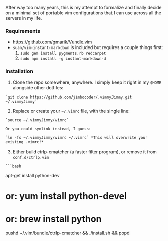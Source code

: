 After way too many years, this is my attempt to formalize and finally decide on a minimal set of portable vim configurations that I can use across all the servers in my life.

### Requirements
 - https://github.com/gmarik/Vundle.vim
 - `suan/vim-instant-markdown` is included but requires a couple things first:
   1. `sudo gem install pygments.rb redcarpet`
   1. `sudo npm install -g instant-markdown-d`

### Installation

  1. Clone the repo somewhere, anywhere.  I simply keep it right in my `$HOME` alongside other dotfiles:

    `git clone https://github.com/jimbocoder/.vimmyJimmy.git ~/.vimmyJimmy`

  2.  Replace or create your `~/.vimrc` file, with the single line:

    `source ~/.vimmyJimmy/vimrc`

    Or you could symlink instead, I guess:

    `ln -fs ~/.vimmyJimmy/vimrc ~/.vimrc` *This will overwrite your existing .vimrc!*

  3.  Either build ctrlp-cmatcher (a faster filter program), or remove it from `conf.d/ctrlp.vim`
 
    ```bash
apt-get install python-dev
# or: yum install python-devel
# or: brew install python
pushd ~/.vim/bundle/ctrlp-cmatcher && ./install.sh && popd
```
